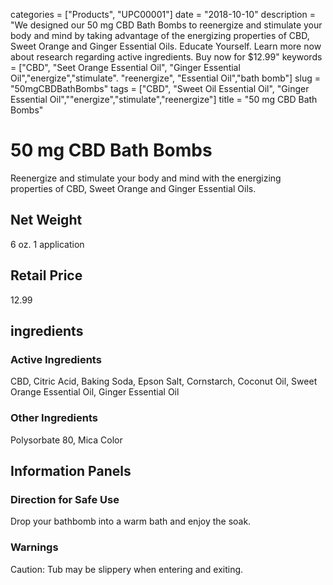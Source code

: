 categories = ["Products", "UPC00001"]
date = "2018-10-10"
description = "We designed our 50 mg CBD Bath Bombs to reenergize and stimulate your body and mind by taking advantage of the energizing properties of CBD, Sweet Orange and Ginger Essential Oils. Educate Yourself. Learn more now about research regarding active ingredients. Buy now for $12.99"
keywords = ["CBD", "Seet Orange Essential Oil", "Ginger Essential Oil","energize","stimulate". "reenergize", "Essential Oil","bath bomb"]
slug = "50mgCBDBathBombs"
tags = ["CBD", "Sweet Oil Essential Oil", "Ginger Essential Oil",""energize","stimulate","reenergize"]
title = "50 mg CBD Bath Bombs"
# 50 mg CBD Bath Bombs
Reenergize and stimulate your body and mind with the energizing properties of CBD, Sweet Orange and Ginger Essential Oils.
## Net Weight
6 oz. 
1 application
## Retail Price
12.99
## ingredients 
### Active Ingredients
CBD, Citric Acid, Baking Soda, Epson Salt, Cornstarch, Coconut Oil, Sweet Orange Essential Oil, Ginger Essential Oil
### Other Ingredients
Polysorbate 80, Mica Color
## Information Panels
### Direction for Safe Use
Drop your bathbomb into a warm bath and enjoy the soak.
### Warnings
 Caution: Tub may be slippery when entering and exiting.
